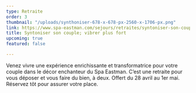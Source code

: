 ```yaml
---
type: Retraite
order: 3
thumbnail: "/uploads/synthoniser-678-x-678-px-2560-x-1706-px.png"
link: https://www.spa-eastman.com/sejours/retraites/syntoniser-son-couple-vibrer-plus-fort/
title: Syntoniser son couple; vibrer plus fort
upcoming: true
featured: false

---
```

Venez vivre une expérience enrichissante et transformatrice pour votre couple dans le décor enchanteur du Spa Eastman. C’est une retraite pour vous déposer et vous faire du bien, à deux. Offert du 28 avril au 1er mai. Réservez tôt pour assurer votre place. 